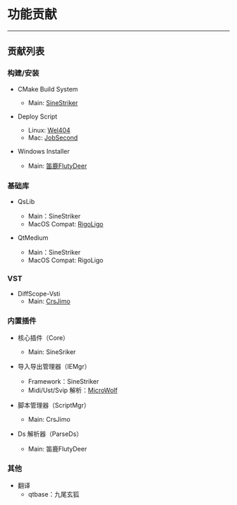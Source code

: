# 功能贡献

---

## 贡献列表

### 构建/安装

+ CMake Build System
    + Main: [SineStriker](https://github.com/SineStriker)

+ Deploy Script
    + Linux: [Wel404](https://github.com/Well2333)
    + Mac: [JobSecond](https://github.com/JobSecond)

+ Windows Installer
    + Main: [笛鹿FlutyDeer](https://github.com/FlutyDeer)

### 基础库

+ QsLib
    + Main：SineStriker
    + MacOS Compat: [RigoLigo](https://github.com/RigoLigoRLC)

+ QtMedium
    + Main：SineStriker
    + MacOS Compat: RigoLigo

### VST

+ DiffScope-Vsti
    + Main: [CrsJimo](https://github.com/CrsJimo)

### 内置插件

+ 核心插件（Core）
    + Main: SineSriker

+ 导入导出管理器（IEMgr）
    + Framework：SineStriker
    + Midi/Ust/Svip 解析：[MicroWolf](https://github.com/IceKyrin)

+ 脚本管理器（ScriptMgr）
    + Main: CrsJimo

+ Ds 解析器（ParseDs）
    + Main: 笛鹿FlutyDeer

### 其他

+ 翻译
    + qtbase：九尾玄狐

<!-- | 序号  | 内容         |                贡献者                |
|:---:|:-----------|:---------------------------------:|
|  1  | 导入/导出 Midi      | [MicroWolf](https://github.com/IceKyrin) |
|  2  | 制作 Windows 安装包 |  [笛鹿FlutyDeer](https://github.com/FlutyDeer) |
|  3  | 脚本管理器        |    [CrsJimo](https://github.com/CrsJimo)        | -->